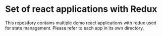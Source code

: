 # Set of react applications with Redux

This repository contains multiple demo react applications with redux used for state management.
Please refer to each app in its own directory.